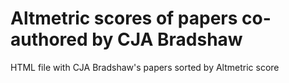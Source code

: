 # Altmetric scores of papers co-authored by CJA Bradshaw
HTML file with CJA Bradshaw's papers sorted by Altmetric score
